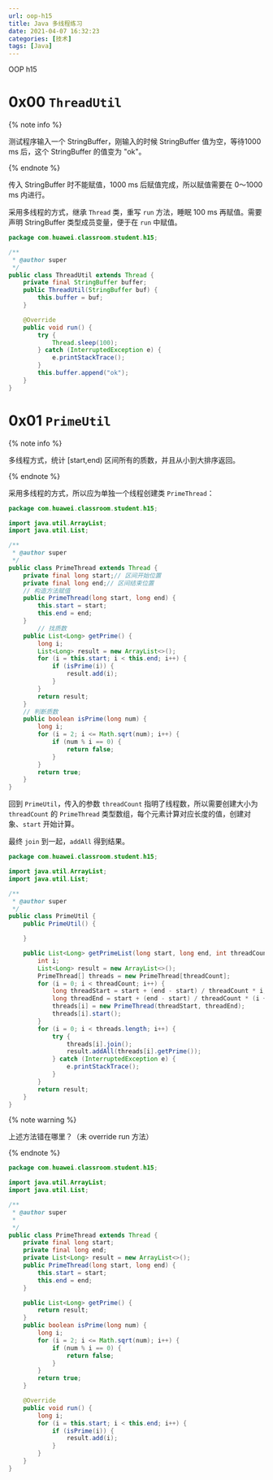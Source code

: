 ```yaml
---
url: oop-h15
title: Java 多线程练习
date: 2021-04-07 16:32:23
categories: [技术]
tags: [Java]
---
```


OOP h15

<!--more-->

# 0x00 `ThreadUtil`

{% note info %}

测试程序输入一个 StringBuffer，刚输入的时候 StringBuffer 值为空，等待1000 ms 后，这个 StringBuffer 的值变为 "ok"。

{% endnote %}

传入 StringBuffer 时不能赋值，1000 ms 后赋值完成，所以赋值需要在 0～1000 ms 内进行。

采用多线程的方式，继承 `Thread` 类，重写 `run` 方法，睡眠 100 ms 再赋值。需要声明 StringBuffer 类型成员变量，便于在 `run` 中赋值。

```java
package com.huawei.classroom.student.h15;

/**
 * @author super
 */
public class ThreadUtil extends Thread {
    private final StringBuffer buffer;
    public ThreadUtil(StringBuffer buf) {
        this.buffer = buf;
    }

    @Override
    public void run() {
        try {
            Thread.sleep(100);
        } catch (InterruptedException e) {
            e.printStackTrace();
        }
        this.buffer.append("ok");
    }
}
```

# 0x01 `PrimeUtil`

{% note info %}

多线程方式，统计 [start,end) 区间所有的质数，并且从小到大排序返回。

{% endnote %}

采用多线程的方式，所以应为单独一个线程创建类 `PrimeThread`：

```java
package com.huawei.classroom.student.h15;

import java.util.ArrayList;
import java.util.List;

/**
 * @author super
 */
public class PrimeThread extends Thread {
    private final long start;// 区间开始位置
    private final long end;// 区间结束位置
  	// 构造方法赋值
    public PrimeThread(long start, long end) {
        this.start = start;
        this.end = end;
    }
		// 找质数
    public List<Long> getPrime() {
        long i;
        List<Long> result = new ArrayList<>();
        for (i = this.start; i < this.end; i++) {
            if (isPrime(i)) {
                result.add(i);
            }
        }
        return result;
    }
  	// 判断质数
    public boolean isPrime(long num) {
        long i;
        for (i = 2; i <= Math.sqrt(num); i++) {
            if (num % i == 0) {
                return false;
            }
        }
        return true;
    }
}
```

回到 `PrimeUtil`，传入的参数 `threadCount` 指明了线程数，所以需要创建大小为 `threadCount` 的 `PrimeThread` 类型数组，每个元素计算对应长度的值，创建对象、`start` 开始计算。

最终 `join` 到一起，`addAll` 得到结果。

```java
package com.huawei.classroom.student.h15;

import java.util.ArrayList;
import java.util.List;

/**
 * @author super
 */
public class PrimeUtil {
    public PrimeUtil() {

    }

    public List<Long> getPrimeList(long start, long end, int threadCount) {
        int i;
        List<Long> result = new ArrayList<>();
        PrimeThread[] threads = new PrimeThread[threadCount];
        for (i = 0; i < threadCount; i++) {
            long threadStart = start + (end - start) / threadCount * i;
            long threadEnd = start + (end - start) / threadCount * (i + 1);
            threads[i] = new PrimeThread(threadStart, threadEnd);
            threads[i].start();
        }
        for (i = 0; i < threads.length; i++) {
            try {
                threads[i].join();
                result.addAll(threads[i].getPrime());
            } catch (InterruptedException e) {
                e.printStackTrace();
            }
        }
        return result;
    }
}
```

{% note warning %}

上述方法错在哪里？（未 override run 方法）

{% endnote %}

```java
package com.huawei.classroom.student.h15;

import java.util.ArrayList;
import java.util.List;

/**
 * @author super
 *
 */
public class PrimeThread extends Thread {
    private final long start;
    private final long end;
    private List<Long> result = new ArrayList<>();
    public PrimeThread(long start, long end) {
        this.start = start;
        this.end = end;
    }

    public List<Long> getPrime() {
        return result;
    }
    public boolean isPrime(long num) {
        long i;
        for (i = 2; i <= Math.sqrt(num); i++) {
            if (num % i == 0) {
                return false;
            }
        }
        return true;
    }

    @Override
    public void run() {
        long i;
        for (i = this.start; i < this.end; i++) {
            if (isPrime(i)) {
                result.add(i);
            }
        }
    }
}
```

